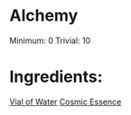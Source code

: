 <!-- TITLE: Potion of Cosmic Essence -->
<!-- SUBTITLE: A potion made of cosmic essence and water -->

# Alchemy
Minimum: 0
Trivial: 10
# Ingredients:
[Vial of Water](vial-of-water)
[Cosmic Essence](cosmic-essence)